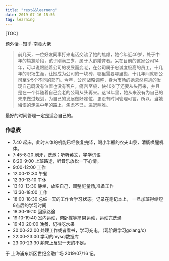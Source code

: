 ```yaml
---
title: "rest&&learnong"
date: 2019-07-16 15:56
tag: learning
---
```


[TOC]

题外话--知乎-南竟大佬

> 前几天，一位好友同事打来电话交流了她的焦虑，她今年近40岁，处于中年的尴尬阶段，孩子刚满三岁，属于大龄婚育者。呆在目前的这家公司14年，可以说跟随着公司的发展而变老，在公司属于忠诚度极高的员工，十几年的职场生涯，让她成为公司的一块砖，哪里需要哪里搬，十几年间就职公司至少5个不同的部门。今年，公司战略调整，身为市场的她忽然尴尬的发现自己既没有位置也没有客户，痛苦至极，快40岁了还要从头再来，并且是在一个伴随着自己变老的公司从头再来。这14年里，她从来没有为自己的未来做过规划，为自己的发展做好定位，更没有时间管理可言，所以，当她悔恨的走进中年的路上，焦虑不已，进退两难。

最好的时间管理一定是适合自己的。

### 作息表

- 7.40               起床，此时人体的机能已经恢复完毕，喝小半瓶的农夫山泉，清肠唤醒机体。
- 7:45-8:20      刷牙，洗漱；听听英文，学学词语
- 8:20-9:00      上班路途，听音乐放松一下心情。
- 9:00-12:00    工作
- 12:00-12:30  午餐
- 12:30-13:10  午休
- 13:10-13:30  静坐，放空自己，调整能量场,准备工作
- 13:30-18:00 工作
- 18:00-18:30 总结一天的工作合学习状态。记录在笔记本上， 一旦加班得缩短8点后的学习时间
- 18:30-19:10  回家路途
- 19:10-19:40  室内运动，俯卧撑等简易运动，运动完洗澡
- 19:40-20:00  晚餐，记得吃水果
- 20:00-22:00  处理工作或者看书，学习充电。（现阶段学习golang/c）
- 22:00-23:00  学习的mysql数据库
- 23:00-23:30   躺床上反思一天的不足。



于 上海浦东新区世纪金融广场  2019/07/16 记。